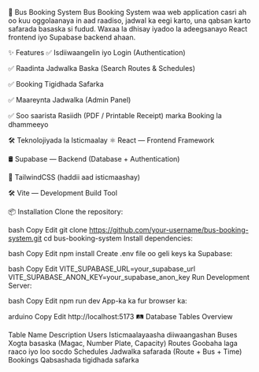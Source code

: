 🚌 Bus Booking System
Bus Booking System waa web application casri ah oo kuu oggolaanaya in aad raadiso, jadwal ka eegi karto, una qabsan karto safarada basaska si fudud. Waxaa la dhisay iyadoo la adeegsanayo React frontend iyo Supabase backend ahaan.

✨ Features
✅ Isdiiwaangelin iyo Login (Authentication)

✅ Raadinta Jadwalka Baska (Search Routes & Schedules)

✅ Booking Tigidhada Safarka

✅ Maareynta Jadwalka (Admin Panel)

✅ Soo saarista Rasiidh (PDF / Printable Receipt) marka Booking la dhammeeyo

🛠️ Teknolojiyada la Isticmaalay
⚛️ React — Frontend Framework

🛢️ Supabase — Backend (Database + Authentication)

🎨 TailwindCSS (haddii aad isticmaashay)

🛠️ Vite — Development Build Tool

📦 Installation
Clone the repository:

bash
Copy
Edit
git clone https://github.com/your-username/bus-booking-system.git
cd bus-booking-system
Install dependencies:

bash
Copy
Edit
npm install
Create .env file oo geli keys ka Supabase:

bash
Copy
Edit
VITE_SUPABASE_URL=your_supabase_url
VITE_SUPABASE_ANON_KEY=your_supabase_anon_key
Run Development Server:

bash
Copy
Edit
npm run dev
App-ka ka fur browser ka:

arduino
Copy
Edit
http://localhost:5173
🛤️ Database Tables Overview

Table Name	Description
Users	Isticmaalayaasha diiwaangashan
Buses	Xogta basaska (Magac, Number Plate, Capacity)
Routes	Goobaha laga raaco iyo loo socdo
Schedules	Jadwalka safarada (Route + Bus + Time)
Bookings	Qabsashada tigidhada safarka